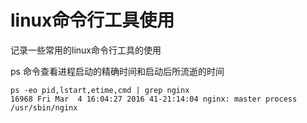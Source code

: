 # linux命令行工具使用

记录一些常用的linux命令行工具的使用

ps 命令查看进程启动的精确时间和启动后所流逝的时间
```
ps -eo pid,lstart,etime,cmd | grep nginx
16968 Fri Mar  4 16:04:27 2016 41-21:14:04 nginx: master process /usr/sbin/nginx
```
